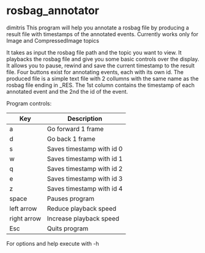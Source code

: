 # rosbag_annotator
dimitris
This program will help you annotate a rosbag file by producing a result file with timestamps of the annotated events.
Currently works only for Image and CompressedImage topics 

It takes as input the rosbag file path and the topic you want to view.
It playbacks the rosbag file and give you some basic controls over the display.
It allows you to pause, rewind and save the current timestamp to the result file.
Four buttons exist for annotating events, each with its own id. 
The produced file is a simple text file with 2 collumns with the same name as the rosbag file ending in _RES.
The 1st column contains the timestamp of each annotated event and the 2nd the id of the event.

Program controls:			

| Key | Description          |
| ------------- | -----------|
| a     | Go forward 1 frame |
| d     | Go back 1 frame    |
| s     | Saves timestamp with id 0 |
| w     | Saves timestamp with id 1 |
| q     | Saves timestamp with id 2 |
| e     | Saves timestamp with id 3 |
| z     | Saves timestamp with id 4 |
| space | Pauses program     |
| left arrow     | Reduce playback speed |
| right arrow     | Increase playback speed |
| Esc     | Quits program      |

For options and help execute with -h
